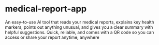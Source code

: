 # medical-report-app
An easy-to-use AI tool that reads your medical reports, explains key health markers, points out anything unusual, and gives you a clear summary with helpful suggestions. Quick, reliable, and comes with a QR code so you can access or share your report anytime, anywhere
